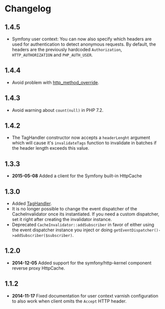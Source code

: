 Changelog
=========

1.4.5
-----

* Symfony user context: You can now also specify which headers are used for
  authentication to detect anonymous requests. By default, the headers are the
  previously hardcoded `Authorization`, `HTTP_AUTHORIZATION` and
  `PHP_AUTH_USER`.

1.4.4
-----

* Avoid problem with [http_method_override](http://symfony.com/doc/current/reference/configuration/framework.html#configuration-framework-http-method-override).

1.4.3
-----

* Avoid warning about `count(null)` in PHP 7.2.

1.4.2
-----

* The TagHandler constructor now accepts a ``headerLenght`` argument which will
  cause it's ``invalidateTags`` function to invalidate in batches if the header
  length exceeds this value.

1.3.3
-----

* **2015-05-08** Added a client for the Symfony built-in HttpCache

1.3.0
-----

* Added [TagHandler](http://foshttpcache.readthedocs.org/en/latest/invalidation-handlers.html#tag-handler).
* It is no longer possible to change the event dispatcher of the
  CacheInvalidator once its instantiated. If you need a custom dispatcher, set
  it right after creating the invalidator instance.
* Deprecated `CacheInvalidator::addSubscriber` in favor of either using the event
  dispatcher instance you inject or doing `getEventDispatcher()->addSubscriber($subscriber)`.

1.2.0
-----

* **2014-12-05** Added support for the symfony/http-kernel component reverse proxy HttpCache.

1.1.2
-----

* **2014-11-17** Fixed documentation for user context varnish configuration to also work when
  client omits the `Accept` HTTP header.
